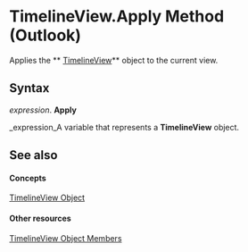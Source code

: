 
# TimelineView.Apply Method (Outlook)

Applies the  ** [TimelineView](fb14c1a1-f542-fa1e-f30f-c5ee3d2f0206.md)** object to the current view.


## Syntax

 _expression_. **Apply**

 _expression_A variable that represents a  **TimelineView** object.


## See also


#### Concepts


 [TimelineView Object](fb14c1a1-f542-fa1e-f30f-c5ee3d2f0206.md)
#### Other resources


 [TimelineView Object Members](fa134129-519f-6f08-dc53-5e72085f9cc0.md)
